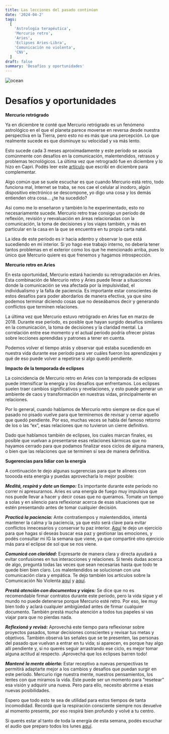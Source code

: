 ```yaml
---
title: Las lecciones del pasado continúan
date: '2024-04-2'
tags:
  [
    'Astrología terapéutica',
    'Mercurio retro',
    'Aries',
    'Eclipses Aries-Libra',
    'Comunicación no violenta',
    'CNV',
  ]
draft: false
summary: 'Desafíos y oportunidades'
---
```


<Image alt="ocean" src="/static/images/Blog/Tiempo-consciente/13.jpg" width={500} height={500} />

# Desafíos y oportunidades

**Mercurio retrógrado**

Ya en diciembre te conté que Mercurio retrógrado es un fenómeno astrológico en el que el planeta parece moverse en reversa desde nuestra perspectiva en la Tierra, pero esto no es más que una percepción. Lo que realmente sucede es que disminuye su velocidad y va más lento.

Esto sucede cada 3 meses aproximadamente y este período se asocia comúnmente con desafíos en la comunicación, malentendidos, retrasos y problemas tecnológicos. La última vez que retrogradó fue en diciembre y lo hizo en Capri. Podés leer este [artículo](https://www.alquimistaespiritual.es/blog/articulos/mercurio-retro) que escribí en diciembre para complementar.

Algo común que se suele escuchar es que cuando Mercurio está retro, todo funciona mal, Internet se traba, se nos cae el celular al inodoro, algún dispositivo electrónico se descompone, yo digo una cosa y los demás entienden otra cosa… ¿te ha sucedido?

Así como me lo enseñaron y también lo he experimentado, esto no necesariamente sucede. Mercurio retro trae consigo un período de reflexión, revisión y reevaluación en áreas relacionadas con la comunicación, la toma de decisiones y los viajes también, y más en particular en la casa en la que se encuentra en tu propia carta natal.

La idea de este período es ir hacia adentro y observar lo que está sucediendo en mi interior. Si yo hago ese trabajo interno, no debería tener tantos problemas en el exterior como los que he mencionado arriba, pues lo único que Mercurio quiere es que frenemos y hagamos introspección.

**Mercurio retro en Aries**

En esta oportunidad, Mercurio estará haciendo su retrogradación en Aries. Esta combinación de Mercurio retro y Aries puede llevar a situaciones donde la comunicación se vea afectada por la impulsividad, el individualismo y la falta de paciencia. Es importante estar conscientes de estos desafíos para poder abordarlos de manera efectiva, ya que sino podemos terminar diciendo cosas que no deseábamos decir y generando conflictos que terminen relaciones.

La última vez que Mercurio estuvo retrógrado en Aries fue en marzo de 2018. Durante ese período, es posible que hayan surgido desafíos similares en la comunicación, la toma de decisiones y la claridad mental. La correlación entre ese momento y el actual período podría ofrecer pistas sobre lecciones aprendidas y patrones a tener en cuenta.

Podemos volver el tiempo atrás y observar qué estaba sucediendo en nuestra vida durante ese período para ver cuáles fueron los aprendizajes y qué de eso puede volver a repetirse si algo quedó pendiente.

**Impacto de la temporada de eclipses**

La coincidencia de Mercurio retro en Aries con la temporada de eclipses puede intensificar la energía y los desafíos que enfrentamos. Los eclipses suelen traer cambios significativos y revelaciones, y esto puede generar un ambiente de caos y transformación en nuestras vidas, principalmente en relaciones.

Por lo general, cuando hablamos de Mercurio retro siempre se dice que el pasado no pisado vuelve para que terminemos de revisar y cerrar aquello que quedó pendiente. Por eso, muchas veces se habla del famoso retorno de los o las “ex”, esas relaciones que no tuvieron un cierre definitivo.

Dado que hablamos también de eclipses, los cuales marcan finales, es posible que vuelvan a presentarse esas relaciones kármicas que no hayamos cerrado para que podamos finalizar esos ciclos de alguna manera, o bien que las relaciones que se terminen sí sea de manera definitiva.

**Sugerencias para lidiar con la energía**

A continuación te dejo algunas sugerencias para que te alinees con tooooda esta energía y puedas aprovecharla lo mejor posible:

**_Meditá, respirá y date un tiempo:_** Es importante durante este período no correr ni apresurarnos. Aries es una energía de fuego muy impulsiva que nos puede llevar a hacer y decir cosas que no queramos. Tomate un tiempo a solas y en silencio para reflexionar acerca de esas situaciones que se estén presentando antes de tomar cualquier decisión.

**_Practicá la paciencia:_** Ante contratiempos y malentendidos, intentá mantener la calma y la paciencia, ya que esto será clave para evitar conflictos innecesarios y conservar tu paz interior. [Aquí](https://www.instagram.com/p/C46A5byL0h2/?img_index=1) te dejo un ejercicio para que hagas si deseás buscar esa paz y gestionar las emociones, y podés consultar mi IG la semana que viene, ya que compartiré otro ejercicio más para el eclipse de sol que se nos viene.

**_Comunicá con claridad:_** Expresarte de manera clara y directa ayudará a evitar confusiones en tus interacciones y relaciones. Si tenés dudas acerca de algo, preguntá todas las veces que sean necesarias hasta que todo te quede bien bien claro. Los malentendidos se solucionan con una comunicación clara y empática. Te dejo también los artículos sobre la Comunicación No Violenta [aquí](https://www.alquimistaespiritual.es/blog/articulos/CNV-ejes) y [aquí](https://www.alquimistaespiritual.es/blog/articulos/CNV-pasos).

**_Prestá atención con documentos y viajes:_** Se dice que no es recomendable firmar contratos durante este período, pero la vida sigue y el mundo no puede detenerse porque Mercurio esté retro. Por eso, lee muy bien todo y aclará cualquier ambigüedad antes de firmar cualquier documento. También prestá mucha atención a todos tus papeles si vas viajar para que no pierdas nada.

**_Reflexioná y revisá:_** Aprovechá este tiempo para reflexionar sobre proyectos pasados, tomar decisiones conscientes y revisar tus metas y objetivos. También observá las señales que se te presenten, las personas del pasado que vuelvan a entrar en tu vida; si aparecen, es porque hay algo allí pendiente y, si no querés seguir arrastrando ese ciclo, es mejor tomar alguna actitud al respecto. ¡Aprovechá que los eclipses barren todo!

**_Mantené la mente abierta:_** Estar receptivo a nuevas perspectivas te permitirá adaptarte mejor a los cambios y desafíos que puedan surgir en este período. Mercurio rige nuestra mente, nuestros pensamientos, los lentes con que miramos la vida. Este puede ser un momento para “resetear” esa visión y adquirir una nueva. Pero para ello, necesito abrirme a esas nuevas posibilidades.

Espero que todo esto te sea de utilidad para estos tiempos de tanta incomodidad. Recordá que la respiración consciente siempre nos devuelve al momento presente, por eso respirá bien profundo y volvé a tu centro.

Si querés estar al tanto de toda la energía de esta semana, podés escuchar el audio que preparo todos los lunes [aquí](https://t.me/+FAsF6NBDMnU5NDQ8).
